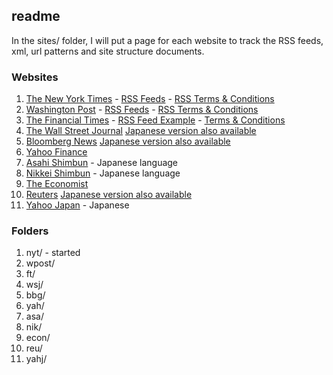 readme
--

In the sites/ folder, I will put a page for each website to track the RSS feeds, xml, url patterns and site structure documents.

### Websites

1. [The New York Times](https://www.nyt.com) - [RSS Feeds](https://www.nytimes.com/rss) - [RSS Terms & Conditions](https://static01.nyt.com/services/xml/rss/termsconditions.html)
2. [Washington Post](https://www.wapo.com) - [RSS Feeds](https://www.washingtonpost.com/discussions/2018/10/12/washington-post-rss-feeds/) - [RSS Terms & Conditions](https://www.washingtonpost.com/discussions/2021/01/01/rss-terms-service/)
3. [The Financial Times](https://www.ft.com) - [RSS Feed Example](https://www.ft.com/africa?format=rss) - [Terms & Conditions](https://help.ft.com/legal-privacy/terms-and-conditions/)
4. [The Wall Street Journal](https://www.wsj.com) [Japanese version also available](https://jp.wsj.com/)
5. [Bloomberg News](https://www.bloomberg.com) [Japanese version also available](https://www.bloomberg.co.jp)
6. [Yahoo Finance](https://news.yahoo.com)
7. [Asahi Shimbun](https://www.asahi.com) - Japanese language
8. [Nikkei Shimbun](https://www.nikkei.com) - Japanese language
9. [The Economist](https://www.economist.com)
10. [Reuters](https://www.reuters.com) [Japanese version also available](https://jp.reuters.com/)
11. [Yahoo Japan](https://news.yahoo.co.jp) - Japanese

### Folders

1. nyt/ - started 
2. wpost/
3. ft/
4. wsj/
5. bbg/
6. yah/
7. asa/
8. nik/
9. econ/
10. reu/
11. yahj/

